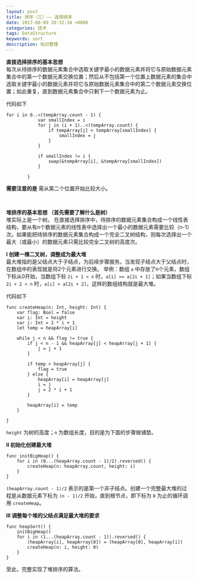 ```yaml
---
layout: post
title: 排序（三）—— 选择排序
date: 2017-08-09 20:32:34 +0800
categories: 技术
tags: DataStructure
keywords: sort
description: 知识整理
---
```



**直接选择排序的基本思想**  
每次从待排序的数据元素集合中选取关键字最小的数据元素并将它与原始数据元素集合中的第一个数据元素交换位置；然后从不包括第一个位置上数据元素的集合中选取关键字最小的数据元素并将它与原始数据元素集合中的第二个数据元素交换位置；如此重复，直到数据元素集合中只剩下一个数据元素为止。  

代码如下  

```
for i in 0..<(tempArray.count - 1) {
            var smallIndex = i
            for j in (i + 1)..<(tempArray.count) {
                if tempArray[j] < tempArray[smallIndex] {
                    smallIndex = j
                }
            }
            
            if smallIndex != i {
                swap(&tempArray[i], &tempArray[smallIndex])
            }
            
        }
```  

**需要注意的是** 需从第二个位置开始比较大小。  

<br/>

**堆排序的基本思想 （首先需要了解什么是树）**  
堆实际上是一个树。
在直接选择排序中，待排序的数据元素集合构成一个线性表结构，要从有n个数据元素的线性表中选择出一个最小的数据元素需要比较（n-1）次。如果能把待排序的数据元素集合构成一个完全二叉树结构，则每次选择出一个最大（或最小）的数据元素只需比较完全二叉树的高度次。  

**I	创建一棵二叉树，调整成为最大堆**  
最大堆指的是父结点大于子结点，为后续步骤服务。当发现子结点大于父结点时，在数组中的表现就是将2个元素进行交换。
举例：数组 `a` 中存放了n个元素，数组下标从0开始，当数组下标 `2i + 1 < n` 时，`a[i] >= a[2i + 1]`；如果当数组下标 `2i + 2 < n` 时，`a[i] > a[2i + 2]`，这样的数组结构就是最大堆。  

代码如下

``` 
func createHeap(n: Int, height: Int) {
    var flag: Bool = false
    var i: Int = height
    var j: Int = 2 * i + 1
    let temp = heapArray[i]
    
    while j < n && flag != true {
        if j < n - 1 && heapArray[j] < heapArray[j + 1] {
            j = j + 1
        }
        
        if temp > heapArray[j] {
            flag = true
        } else {
            heapArray[i] = heapArray[j]
            i = j
            j = 2 * i + 1
        }
        
        heapArray[i] = temp
    }
    
}
```
`height` 为树的高度；`n` 为数组长度，目的是为下面的步骤做铺垫。  

**II	初始化创建最大堆**

```
func initBigHeap() {
    for i in (0...(heapArray.count - 1)/2).reversed() {
        createHeap(n: heapArray.count, height: i)
    }
}
```  
`(heapArray.count - 1)/2` 表示的是第一个非子结点。创建一个完整最大堆的过程是从数据元素下标为 `(n - 1)/2` 开始，直到根节点，即下标为 `0` 为止的循环调用 `createHeap`。  

**III 调整每个堆的父结点满足最大堆的要求**

```
func heapSort() {
    initBigHeap()
    for i in (1...(heapArray.count - 1)).reversed() {
        (heapArray[i], heapArray[0]) = (heapArray[0], heapArray[i])
        createHeap(n: i, height: 0)
    }
}
```  
至此，完整实现了堆排序的算法。


